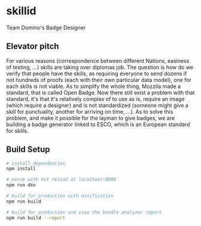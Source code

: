 # skillid
Team Domino's Badge Designer

## Elevator pitch

For various reasons (correspondence between different Nations, easiness of testing, ...) skills are taking over diplomas job. The question is how do we verify that people have the skills, as requiring everyone to send dozens if not hundreds of proofs (each with their own particular data model), one for each skills is not viable. As to simplify the whole thing, Mozzila made a standard, that is called Open Badge. Now there still exist a problem with that standard, it's that it's relatively complex of to use as is, require an image (which require a designer) and is not standardized (someone might give a skill for punctuality, another for arriving on time, ...). As to solve this problem, and make it possible for the layman to give badges, we are building a badge generator linked to ESCO, which is an European standard for skills.

## Build Setup

``` bash
# install dependencies
npm install

# serve with hot reload at localhost:8080
npm run dev

# build for production with minification
npm run build

# build for production and view the bundle analyzer report
npm run build --report
